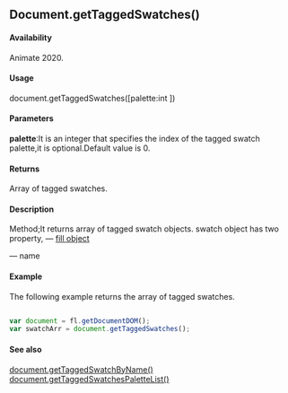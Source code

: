 ## Document.getTaggedSwatches()

#### Availability

Animate 2020.

#### Usage

document.getTaggedSwatches([palette:int ])

#### Parameters

**palette**:It is an integer that specifies the index of the tagged swatch palette,it is optional.Default value is 0.

#### Returns

Array of tagged swatches.

#### Description

Method;It returns array of tagged swatch objects.
swatch object has two property,
— [fill object](../Fill_object/fill_summary.md)

— name

#### Example

The following example returns the array of tagged swatches.

```javascript

var document = fl.getDocumentDOM();
var swatchArr = document.getTaggedSwatches();

```

#### See also

[document.getTaggedSwatchByName()](../Document_object/docu6062.md)
[document.getTaggedSwatchesPaletteList()](../Document_object/docu6063.md)

